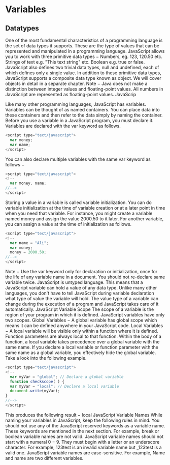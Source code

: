 # Variables

## Datatypes
One of the most fundamental characteristics of a programming language is the set of data types it
supports. These are the type of values that can be represented and manipulated in a
programming language.
JavaScript allows you to work with three primitive data types −
Numbers, eg. 123, 120.50 etc.
Strings of text e.g. "This text string" etc.
Boolean e.g. true or false.
JavaScript also defines two trivial data types, null and undefined, each of which defines only a
single value. In addition to these primitive data types, JavaScript supports a composite data type
known as object. We will cover objects in detail in a separate chapter.
Note − Java does not make a distinction between integer values and floating-point values. All
numbers in JavaScript are represented as floating-point values. JavaScrip

Like many other programming languages, JavaScript has variables. Variables can be thought of as
named containers. You can place data into these containers and then refer to the data simply by
naming the container.
Before you use a variable in a JavaScript program, you must declare it. Variables are declared with
the var keyword as follows.
```js
<script type="text/javascript">
  var money;
  var name;
</script>
```
You can also declare multiple variables with the same var keyword as follows −
```js
<script type="text/javascript">
<!--
  var money, name;
//-->
</script>
```
Storing a value in a variable is called variable initialization. You can do variable initialization at
the time of variable creation or at a later point in time when you need that variable.
For instance, you might create a variable named money and assign the value 2000.50 to it later.
For another variable, you can assign a value at the time of initialization as follows.
```js
<script type="text/javascript">
<!--
  var name = "Ali";
  var money;
  money = 2000.50;
//-->
</script>
```
Note − Use the var keyword only for declaration or initialization, once for the life of any variable
name in a document. You should not re-declare same variable twice.
JavaScript is untyped language. This means that a JavaScript variable can hold a value of any
data type. Unlike many other languages, you don't have to tell JavaScript during variable
declaration what type of value the variable will hold. The value type of a variable can change
during the execution of a program and JavaScript takes care of it automatically.
JavaScript Variable Scope
The scope of a variable is the region of your program in which it is defined. JavaScript variables
have only two scopes.
Global Variables − A global variable has global scope which means it can be defined
anywhere in your JavaScript code.
Local Variables − A local variable will be visible only within a function where it is defined.
Function parameters are always local to that function.
Within the body of a function, a local variable takes precedence over a global variable with the
same name. If you declare a local variable or function parameter with the same name as a global
variable, you effectively hide the global variable. Take a look into the following example.
```js
<script type="text/javascript">
<!--
  var myVar = "global"; // Declare a global variable
  function checkscope( ) {
  var myVar = "local"; // Declare a local variable
  document.write(myVar);
}
//-->
</script>
```
This produces the following result −
local
JavaScript Variable Names
While naming your variables in JavaScript, keep the following rules in mind.
You should not use any of the JavaScript reserved keywords as a variable name. These
keywords are mentioned in the next section. For example, break or boolean variable names
are not valid.
JavaScript variable names should not start with a numeral 0 − 9. They must begin with a letter
or an underscore character. For example, 123test is an invalid variable name but _123test
is a valid one.
JavaScript variable names are case-sensitive. For example, Name and name are two
different variables.

